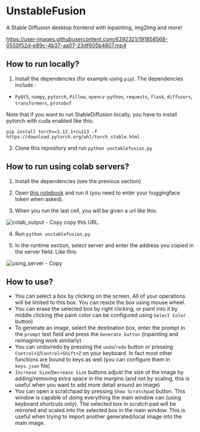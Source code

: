 # UnstableFusion
A Stable Diffusion desktop frontend with inpainting, img2img and more!

https://user-images.githubusercontent.com/6392321/191858568-0550f52d-e89c-4b37-aa07-23df605b4807.mp4

## How to run locally?
1. Install the dependencies (for example using `pip`). The dependencies include :
* `PyQt5`, `numpy`, `pytorch`, `Pillow`, `opencv-python`, `requests`, `flask`, `diffusers`, `transformers`, `protobuf`

Note that if you want to run StableDiffusion locally, you have to install pytorch with cuda enabled like this:
```
pip install torch==1.12.1+cu113 -f https://download.pytorch.org/whl/torch_stable.html
```

2. Clone this repository and run `python unstablefusion.py`

## How to run using colab servers?

1. Install the dependencies (see the previous section)

2. Open [this notebook](https://colab.research.google.com/github/ahrm/UnstableFusion/blob/main/UnstableFusionServer.ipynb) and run it (you need to enter your huggingface token when asked).

3. When you run the last cell, you will be given a url like this:

![colab_output - Copy](https://user-images.githubusercontent.com/6392321/191857962-0601fa88-7f03-46cf-98a0-c38cb3fd25b9.png)
copy this URL.

4. Run `python unstablefusion.py`

5. In the runtime section, select server and enter the address you copied in the server field. Like this:

![using_server - Copy](https://user-images.githubusercontent.com/6392321/191858215-9db78f1a-50f8-4394-8bd4-fc14d981561b.png)

## How to use?

* You can select a box by clicking on the screen. All of your operations will be limited to this box. You can resize the box using mouse wheel.
* You can erase the selected box by right clicking, or paint into it by middle clicking (the paint color can be configured using `Select Color` button)
* To generate an image, select the destination box, enter the prompt in the `prompt` text field and press the `Generate button` (inpainting and reimagining work similarly)
* You can undo/redo by pressing the `undo`/`redo` button or pressing `Control+Z`/`Control+Shift+Z` on your keyboard. In fact most other functions are bound to keys as well (you can configure them in `keys.json` file)
* `Increase Size`/`Decrease Size` buttons adjust the size of the image by adding/removing extra space in the margins (and not by scaling, this is useful when you want to add more detail around an image)
* You can open a scratchpad by pressing `Show Scratchpad` button. This window is capable of doing everything the main window can (using keyboard shortcuts only). The selected box in scratch pad will be mirrored and scaled into the selected box in the main window.
This is useful when trying to import another generated/local image into the main image.
